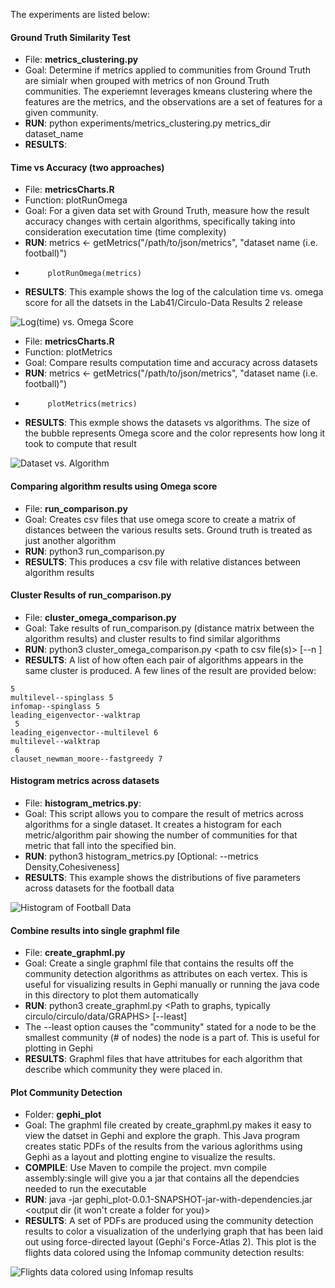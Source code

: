 The experiments are listed below:


#### Ground Truth Similarity Test
- File: __metrics_clustering.py__
- Goal: Determine if metrics applied to communities from Ground Truth are simialr when grouped with metrics of non Ground Truth communities. The experiemnt leverages kmeans clustering where the features are the metrics, and the observations are a set of features for a given community.
- __RUN__: python experiments/metrics_clustering.py metrics_dir dataset_name
- __RESULTS__:

#### Time vs Accuracy (two approaches)
- File: __metricsCharts.R__
- Function: plotRunOmega
- Goal: For a given data set with Ground Truth, measure how the result accuracy changes with certain algorithms, specifically taking into consideration executation time (time complexity)
- __RUN__: metrics <- getMetrics("/path/to/json/metrics", "dataset name (i.e. football)")
-          plotRunOmega(metrics)
- __RESULTS__: This example shows the log of the calculation time vs. omega score for all the datsets in the Lab41/Circulo-Data Results 2 release

![Log(time) vs. Omega Score](images/time_vs_omega.png)

- File: __metricsCharts.R__
- Function: plotMetrics
- Goal: Compare results computation time and accuracy across datasets
- __RUN__: metrics <- getMetrics("/path/to/json/metrics", "dataset name (i.e. football)")
-          plotMetrics(metrics)
- __RESULTS__: This exmple shows the datasets vs algorithms. The size of the bubble represents Omega score and the color represents how long it took to compute that result

![Dataset vs. Algorithm](images/bubble_plot.png)

#### Comparing algorithm results using Omega score
- File: __run_comparison.py__
- Goal: Creates csv files that use omega score to create a matrix of distances between the various results sets. Ground truth is treated as just another algorithm
- __RUN__: python3 run_comparison.py <Path to results json files> <output path for csv files> 
- __RESULTS__: This produces a csv file with relative distances between algorithm results

#### Cluster Results of run_comparison.py
- File: __cluster_omega_comparison.py__
- Goal: Take results of run_comparison.py (distance matrix between the algorithm results) and cluster results to find similar algorithms
- __RUN__: python3 cluster_omega_comparison.py <path to csv file(s)> [--n <number of clusters desired>]
- __RESULTS__: A list of how often each pair of algorithms appears in the same cluster is produced. A few lines of the result are provided below:
``` 
5
multilevel--spinglass 5
infomap--spinglass 5
leading_eigenvector--walktrap
 5
leading_eigenvector--multilevel 6
multilevel--walktrap
 6
clauset_newman_moore--fastgreedy 7
```

#### Histogram metrics across datasets
- File: __histogram_metrics.py__:
- Goal: This script allows you to compare the result of metrics across algorithms for a single dataset. It creates a histogram for each metric/algorithm pair showing the number of communities for that metric that fall into the specified bin. 
- __RUN__: python3 histogram_metrics.py <folder of your metrics json file> <Dataset desired i.e. amazon> [Optional: --metrics Density,Cohesiveness]
- __RESULTS__: This example shows the distributions of five parameters across datasets for the football data

![Histogram of Football Data ](images/football_histogram.png)

#### Combine results into single graphml file
- File: __create_graphml.py__
- Goal: Create a single graphml file that contains the results off the community detection algorithms as attributes on each vertex. This is useful for visualizing results in Gephi manually or running the java code in this directory to plot them automatically
- __RUN__: python3 create_graphml.py <path to results json files> <Path to graphs, typically circulo/circulo/data/GRAPHS> <output directory for new graphml files> [--least]
-   The --least option causes the "community" stated for a node to be the smallest community (# of nodes) the node is a part of. This is useful for plotting in Gephi
- __RESULTS__: Graphml files that have attritubes for each algorithm that describe which community they were placed in.

#### Plot Community Detection 
- Folder: __gephi_plot__
- Goal: The graphml file created by create_graphml.py makes it easy to view the datset in Gephi and explore the graph. This Java program creates static PDFs of the results from the various aglorithms using Gephi as a layout and plotting engine to visualize the results.
- __COMPILE__: Use Maven to compile the project. mvn compile assembly:single will give you a jar that contains all the dependcies needed to run the executable
- __RUN__: java -jar gephi_plot-0.0.1-SNAPSHOT-jar-with-dependencies.jar <Directory with graphml files or graphml file> <output dir (it won't create a folder for you)>
- __RESULTS__: A set of PDFs are produced using the community detection results to color a visualization of the underlying graph that has been laid out using force-directed layout (Gephi's Force-Atlas 2). This plot is the flights data colored using the Infomap community detection results:

![Flights data colored using Infomap results](images/flights_algo_infomap.png)


